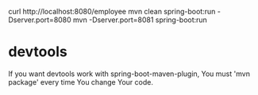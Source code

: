 curl http://localhost:8080/employee
mvn clean spring-boot:run -Dserver.port=8080
mvn -Dserver.port=8081 spring-boot:run
# devtools
If you want devtools work with spring-boot-maven-plugin, You must 'mvn package' every time You change Your code.
